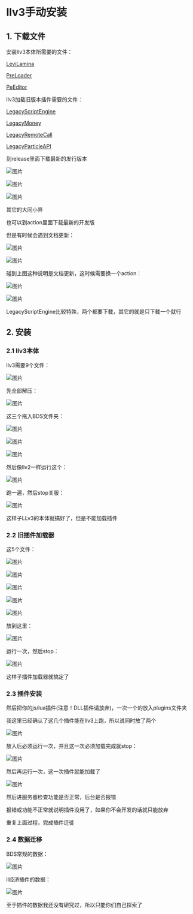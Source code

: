 # llv3手动安装

## 1. 下载文件

安装llv3本体所需要的文件：

[LeviLamina](https://github.com/LiteLDev/LeviLamina)

[PreLoader](https://github.com/LiteLDev/PreLoader)

[PeEditor](https://github.com/LiteLDev/PeEditor)

llv3加载旧版本插件需要的文件：

[LegacyScriptEngine](https://github.com/LiteLDev/LegacyScriptEngine)

[LegacyMoney](https://github.com/LiteLDev/LegacyMoney)

[LegacyRemoteCall](https://github.com/LiteLDev/LegacyRemoteCall)

[LegacyParticleAPI](https://github.com/LiteLDev/LegacyParticleAPI)

到release里面下载最新的发行版本

![图片](image.png)

![图片](image-1.png)

![图片](image-2.png)

其它的大同小异

也可以到action里面下载最新的开发版

但是有时候会遇到文档更新：

![图片](image-3.png)

![图片](image-4.png)

碰到上图这种说明是文档更新，这时候需要换一个action：

![图片](image-5.png)

![图片](image-6.png)

LegacyScriptEngine比较特殊，两个都要下载，其它的就是只下载一个就行

## 2. 安装

### 2.1 llv3本体

llv3需要9个文件：

![图片](cab2b9a6e21424c770e5c719bcc2e37f.png)

先全部解压：

![图片](36b6e1d6e13b8d5a15c551df190f15a1.png)

这三个拖入BDS文件夹：

![图片](39dc9b0bfa1c96d6e5bea12924c3bdb9.png)

![图片](31228866ee4b71287fd49768663d2c12.png)

![图片](f5b9b4b55a7ef6463dc2b0215ba07a06.png)

然后像llv2一样运行这个：

![图片](e1963d1285eb94f2b7e41f5209bef7a4.png)

跑一遍，然后stop关服：

![图片](8c5f891b5585c3a059a24fed17971763.png)

这样子LLv3的本体就搞好了，但是不能加载插件

### 2.2 旧插件加载器

这5个文件：

![图片](50aba6a29b6b3a2ab5dcf0f11a6de756.png)

![图片](3cf7bcb78d9744ae6b854a493ae5f0bd.png)

![图片](88db929133da9af21e567c65c0b4c3af.png)

![图片](16de590d5e0ed4a9758d4ffdf3956e13.png)

![图片](720e0cfcb9bf2bdf42834c33c0919e08.png)

放到这里：

![图片](7b3c28a24ed41999eabd1316142069cb.png)

运行一次，然后stop：

![图片](40a6da3da3627e434f29801d81b1258b.png)

这样子插件加载器就搞定了

### 2.3 插件安装

然后把你的js/lua插件(注意！DLL插件请放弃)，一次一个的放入plugins文件夹

我这里已经确认了这几个插件能在llv3上跑，所以说同时放了两个

![图片](4dda868e0a83a3c0e5fa7622f5f14133.png)

放入后必须运行一次，并且这一次必须加载完成就stop：

![图片](17331d4e933ce681e79fc7e5a241e5cd.png)

然后再运行一次，这一次插件就能加载了

![图片](069d0bec16cf3bc4dd53e326b54b2bc1.png)

然后进服务器检查功能是否正常，后台是否报错

报错或功能不正常就说明插件没用了，如果你不会开发的话就只能放弃

重复上面过程，完成插件迁徙

### 2.4 数据迁移

BDS常规的数据：

![图片](e75890937718927f15a5a9fa10dd2091.png)

ll经济插件的数据：

![图片](95b17acf4bd355284918faedcdba1cad.png)

至于插件的数据我还没有研究过，所以只能你们自己探索了